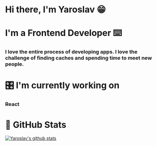 # Hi there, I'm Yaroslav  😁

# I'm a Frontend Developer  ⌨️

### I love the entire process of developing apps. I love the challenge of finding caches and spending time to meet new people.

# 🎛 I'm currently working on

### React

# 🥬  GitHub Stats 

[![Yaroslav's github stats](https://github-readme-stats.vercel.app/api?username=yaroslavx)](https://github.com/yaroslavx)


